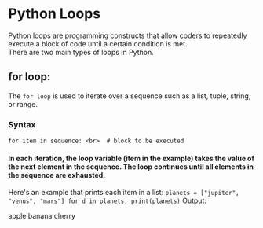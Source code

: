 # Python Loops
Python loops are programming constructs that allow coders to repeatedly execute a block of code until a certain condition is met. <br>
There are two main types of loops in Python.


## for loop:
The ` for loop ` is used to iterate over a sequence such as a list, tuple, string, or range. 

### Syntax
`
for item in sequence: <br> 
    # block to be executed
`  

#### In each iteration, the loop variable (item in the example) takes the value of the next element in the sequence. The loop continues until all elements in the sequence are exhausted.

Here's an example that prints each item in a list:
`
planets = ["jupiter", "venus", "mars"]
for d in planets:
    print(planets)
`
Output:

apple
banana
cherry
